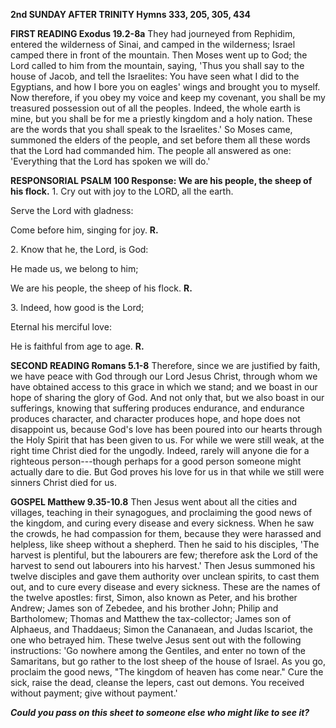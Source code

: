 **2nd SUNDAY AFTER TRINITY Hymns 333, 205, 305, 434**

**FIRST READING Exodus 19.2-8a** They had journeyed from Rephidim,
entered the wilderness of Sinai, and camped in the wilderness; Israel
camped there in front of the mountain. Then Moses went up to God; the
Lord called to him from the mountain, saying, 'Thus you shall say to the
house of Jacob, and tell the Israelites: You have seen what I did to the
Egyptians, and how I bore you on eagles' wings and brought you to
myself. Now therefore, if you obey my voice and keep my covenant, you
shall be my treasured possession out of all the peoples. Indeed, the
whole earth is mine, but you shall be for me a priestly kingdom and a
holy nation. These are the words that you shall speak to the
Israelites.' So Moses came, summoned the elders of the people, and set
before them all these words that the Lord had commanded him. The people
all answered as one: 'Everything that the Lord has spoken we will do.'

**RESPONSORIAL PSALM 100 Response: We are his people, the sheep of his
flock.** 1. Cry out with joy to the LORD, all the earth.

Serve the Lord with gladness:

Come before him, singing for joy. **R.**

2\. Know that he, the Lord, is God:

He made us, we belong to him;

We are his people, the sheep of his flock. **R.**

3\. Indeed, how good is the Lord;

Eternal his merciful love:

He is faithful from age to age. **R.**

**SECOND READING Romans 5.1-8** Therefore, since we are justified by
faith, we have peace with God through our Lord Jesus Christ, through
whom we have obtained access to this grace in which we stand; and we
boast in our hope of sharing the glory of God. And not only that, but we
also boast in our sufferings, knowing that suffering produces endurance,
and endurance produces character, and character produces hope, and hope
does not disappoint us, because God's love has been poured into our
hearts through the Holy Spirit that has been given to us. For while we
were still weak, at the right time Christ died for the ungodly. Indeed,
rarely will anyone die for a righteous person---though perhaps for a
good person someone might actually dare to die. But God proves his love
for us in that while we still were sinners Christ died for us.

**GOSPEL Matthew 9.35-10.8** Then Jesus went about all the cities and
villages, teaching in their synagogues, and proclaiming the good news of
the kingdom, and curing every disease and every sickness. When he saw
the crowds, he had compassion for them, because they were harassed and
helpless, like sheep without a shepherd. Then he said to his disciples,
'The harvest is plentiful, but the labourers are few; therefore ask the
Lord of the harvest to send out labourers into his harvest.' Then Jesus
summoned his twelve disciples and gave them authority over unclean
spirits, to cast them out, and to cure every disease and every sickness.
These are the names of the twelve apostles: first, Simon, also known as
Peter, and his brother Andrew; James son of Zebedee, and his brother
John; Philip and Bartholomew; Thomas and Matthew the tax-collector;
James son of Alphaeus, and Thaddaeus; Simon the Cananaean, and Judas
Iscariot, the one who betrayed him. These twelve Jesus sent out with the
following instructions: 'Go nowhere among the Gentiles, and enter no
town of the Samaritans, but go rather to the lost sheep of the house of
Israel. As you go, proclaim the good news, "The kingdom of heaven has
come near." Cure the sick, raise the dead, cleanse the lepers, cast out
demons. You received without payment; give without payment.\'

***Could you pass on this sheet to someone else who might like to see
it?***

